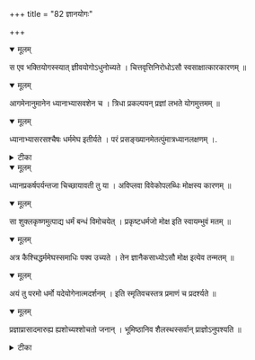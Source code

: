 +++
title = "82 ज्ञानयोगः"

+++


<details open><summary>मूलम्</summary>

स एव भक्तियोगस्स्यात् ज्ञीवयोगोऽधुनोच्यते । चित्तवृत्तिनिरोधोऽसौ स्वसाक्षात्कारकारणम् ॥
</details>



<details open><summary>मूलम्</summary>

आगमेनानुमानेन ध्यानाभ्यासवशेन च । त्रिधा प्रकल्पयन् प्रज्ञां लभते योगमुत्तमम् ॥
</details>



<details open><summary>मूलम्</summary>

ध्यानाभ्यासरसश्चैषः धर्ममेघ इतीर्यते । परं प्रसङ्ख्यानमेतत्पुंमात्रध्यानलक्षणम् ।.
</details>



<details><summary>टीका</summary>

राजमा.[4-29]
</details>



<details open><summary>मूलम्</summary>

ध्यानप्रकर्षपर्यन्तजा चिच्छायावती तु या । अविप्लवा विवेकोपलब्धिः मोक्षस्य कारणम् ॥
</details>



<details open><summary>मूलम्</summary>

सा शुक्लकृष्णमुत्पाद्य धर्मं बन्धं विमोचयेत् । प्रकृष्टधर्मजो मोक्ष इति स्वायम्भुवं मतम् ॥
</details>



<details open><summary>मूलम्</summary>

अत्र कैश्चिद्धर्ममेघस्समाधिः पक्व उच्यते । तेन ज्ञानैकसाध्योऽसौ मोक्ष इत्येव तन्मतम् ॥
</details>



<details open><summary>मूलम्</summary>

अयं तु परमो धर्मो यदेयोगेनात्मदर्शनम् । इति स्मृतिवचस्तत्र प्रमाणं च प्रदर्श्यते ॥
</details>



<details open><summary>मूलम्</summary>

प्रज्ञाप्रासादमारुह्य ह्यशोच्यश्शोचतो जनान् । भूमिष्ठानिव शैलस्थस्सर्वान् प्राज्ञोऽनुपश्यति ॥
</details>



<details><summary>टीका</summary>

पा. भा.[1-48]
</details>

